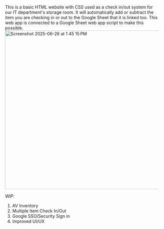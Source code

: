 This is a basic HTML website with CSS used as a check in/out system for our IT department's storage room. It will automatically add or subtract the item you are checking in or out to the Google Sheet that it is linked too. This web app is connected to a Google Sheet web app script to make this possible.
<img width="518" alt="Screenshot 2025-06-26 at 1 45 15 PM" src="https://github.com/user-attachments/assets/f20b908a-4b18-4cc5-91de-3df094b2777d" />


WIP:
1. AV Inventory
2. Multiple Item Check In/Out
3. Google SSO/Security Sign in
4. Improved UI/UX
